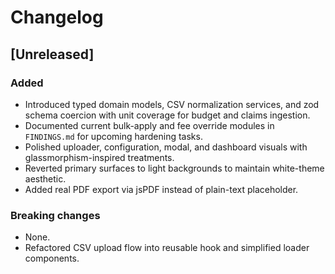 # Changelog

## [Unreleased]

### Added
- Introduced typed domain models, CSV normalization services, and zod schema coercion with unit coverage for budget and claims ingestion.
- Documented current bulk-apply and fee override modules in `FINDINGS.md` for upcoming hardening tasks.
- Polished uploader, configuration, modal, and dashboard visuals with glassmorphism-inspired treatments.
- Reverted primary surfaces to light backgrounds to maintain white-theme aesthetic.
- Added real PDF export via jsPDF instead of plain-text placeholder.

### Breaking changes
- None.
- Refactored CSV upload flow into reusable hook and simplified loader components.
